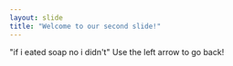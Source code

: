 ```yaml
---
layout: slide
title: "Welcome to our second slide!"
---
```

"if i eated soap no i didn't"
Use the left arrow to go back!
